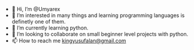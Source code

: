 - 👋 Hi, I’m @Umyarex
- 👀 I’m interested in many things and learning programming languages is definetly one of them.
- 🌱 I’m currently learning python.
- 💞️ I’m looking to collaborate on small beginner level projects with python.
- 📫 How to reach me kingyusufalan@gmail.com

<!---
Umyarex/Umyarex is a ✨ special ✨ repository because its `README.md` (this file) appears on your GitHub profile.
You can click the Preview link to take a look at your changes.
--->

